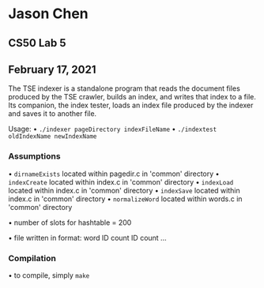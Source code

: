 
# Jason Chen
## CS50 Lab 5
## February 17, 2021

The TSE indexer is a standalone program that reads the document files produced by the TSE crawler, builds an index, and writes that index to a file. Its companion, the index tester, loads an index file produced by the indexer and saves it to another file.

Usage: 
• `./indexer pageDirectory indexFileName`
• `./indextest oldIndexName newIndexName`

### Assumptions

• `dirnameExists` located within pagedir.c in 'common' directory
• `indexCreate` located within index.c in 'common' directory
• `indexLoad` located within index.c in 'common' directory
• `indexSave` located within index.c in 'common' directory
• `normalizeWord` located within words.c in 'common' directory

• number of slots for hashtable = 200

• file written in format:
    word ID count ID count ...


### Compilation
• to compile, simply `make`
